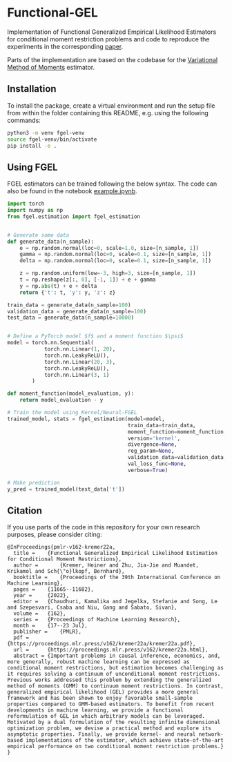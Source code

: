 # Functional-GEL
Implementation of Functional Generalized Empirical Likelihood Estimators 
for conditional moment restriction problems and code to reproduce the experiments in the corresponding 
[paper](https://proceedings.mlr.press/v162/kremer22a.html).

Parts of the implementation are based on the codebase for the [Variational Method of Moments](https://github.com/CausalML/VMM) estimator.

## Installation
To install the package, create a virtual environment and run the setup file from within the folder containing this README, e.g. using the following commands:
```bash
python3 -m venv fgel-venv
source fgel-venv/bin/activate
pip install -e .
```

## Using FGEL
FGEL estimators can be trained following the below syntax. The code can also be found in the notebook [example.ipynb](https://github.com/HeinerKremer/Functional-GEL/blob/main/example.ipynb).
```python
import torch
import numpy as np
from fgel.estimation import fgel_estimation


# Generate some data
def generate_data(n_sample):
    e = np.random.normal(loc=0, scale=1.0, size=[n_sample, 1])
    gamma = np.random.normal(loc=0, scale=0.1, size=[n_sample, 1])
    delta = np.random.normal(loc=0, scale=0.1, size=[n_sample, 1])

    z = np.random.uniform(low=-3, high=3, size=[n_sample, 1])
    t = np.reshape(z[:, 0], [-1, 1]) + e + gamma
    y = np.abs(t) + e + delta
    return {'t': t, 'y': y, 'z': z}

train_data = generate_data(n_sample=100)
validation_data = generate_data(n_sample=100)
test_data = generate_data(n_sample=10000)


# Define a PyTorch model $f$ and a moment function $\psi$
model = torch.nn.Sequential(
            torch.nn.Linear(1, 20),
            torch.nn.LeakyReLU(),
            torch.nn.Linear(20, 3),
            torch.nn.LeakyReLU(),
            torch.nn.Linear(3, 1)
        )

def moment_function(model_evaluation, y):
    return model_evaluation - y

# Train the model using Kernel/Neural-FGEL
trained_model, stats = fgel_estimation(model=model,                     # Use any PyTorch model
                                       train_data=train_data,           # Format {'t': t, 'y': y, 'z': z}
                                       moment_function=moment_function, # moment_function(model_eval, y) -> (n_sample, dim_y)
                                       version='kernel',                # 'kernel' or 'neural' FGEL version
                                       divergence=None,                 # If 'None' optimize as hyperparam, otherwise choose from ['chi2', 'kl', 'log']
                                       reg_param=None,                  # If 'None' optimize as hyperparam
                                       validation_data=validation_data, # Format {'t': t, 'y': y, 'z': z}
                                       val_loss_func=None,              # Custom validation loss: val_loss_func(model, validation_data) -> float
                                       verbose=True)

# Make prediction
y_pred = trained_model(test_data['t'])
```


[comment]: <> (## Reproducibility)

[comment]: <> (The experimental results presented in the [paper]&#40;https://proceedings.mlr.press/v162/kremer22a.html&#41; can be reproduced by running the script [run_experiment.py]&#40;run_experiment.py&#41; via)

[comment]: <> (```)

[comment]: <> (python3 run_experiment.py --experiment exp --run_all --method method --rollouts 50)

[comment]: <> (```)

[comment]: <> (with `exp in ['heteroskedastic', 'network_iv']` and `methods in []`.)

## Citation
If you use parts of the code in this repository for your own research purposes, please consider citing:
```
@InProceedings{pmlr-v162-kremer22a,
  title = 	 {Functional Generalized Empirical Likelihood Estimation for Conditional Moment Restrictions},
  author =       {Kremer, Heiner and Zhu, Jia-Jie and Muandet, Krikamol and Sch{\"o}lkopf, Bernhard},
  booktitle = 	 {Proceedings of the 39th International Conference on Machine Learning},
  pages = 	 {11665--11682},
  year = 	 {2022},
  editor = 	 {Chaudhuri, Kamalika and Jegelka, Stefanie and Song, Le and Szepesvari, Csaba and Niu, Gang and Sabato, Sivan},
  volume = 	 {162},
  series = 	 {Proceedings of Machine Learning Research},
  month = 	 {17--23 Jul},
  publisher =    {PMLR},
  pdf = 	 {https://proceedings.mlr.press/v162/kremer22a/kremer22a.pdf},
  url = 	 {https://proceedings.mlr.press/v162/kremer22a.html},
  abstract = {Important problems in causal inference, economics, and, more generally, robust machine learning can be expressed as conditional moment restrictions, but estimation becomes challenging as it requires solving a continuum of unconditional moment restrictions. Previous works addressed this problem by extending the generalized method of moments (GMM) to continuum moment restrictions. In contrast, generalized empirical likelihood (GEL) provides a more general framework and has been shown to enjoy favorable small-sample properties compared to GMM-based estimators. To benefit from recent developments in machine learning, we provide a functional reformulation of GEL in which arbitrary models can be leveraged. Motivated by a dual formulation of the resulting infinite dimensional optimization problem, we devise a practical method and explore its asymptotic properties. Finally, we provide kernel- and neural network-based implementations of the estimator, which achieve state-of-the-art empirical performance on two conditional moment restriction problems.}
}
```
